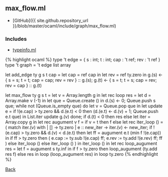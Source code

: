 ## max_flow.ml

- [GitHub]({{ site.github.repository_url }}/blob/master/ocaml/include/graph/max_flow.ml)

### Includes

- [typeinfo.ml](../template/typeinfo)

{% highlight ocaml %}
type 't edge = { s : int; t : int; cap : 't ref; rev : 't ref }
type 't graph = 't edge list array

let add_edge ty g s t cap =
  let cap = ref cap in
  let rev = ref ty.zero in
  g.(s) <- { s = s; t = t; cap = cap; rev = rev } :: g.(s);
  g.(t) <- { s = t; t = s; cap = rev; rev = cap } :: g.(t)

let max_flow ty g s t =
  let v = Array.length g in
  let rec loop res =
    let d = Array.make v (-1) in
    let que = Queue.create () in
    d.(s) <- 0;
    Queue.push s que;
    while not (Queue.is_empty que) do
      let v = Queue.pop que in
      let update e =
        if !(e.cap) > ty.zero && d.(e.t) < 0
        then (d.(e.t) <- d.(v) + 1; Queue.push e.t que) in
      List.iter update g.(v)
    done;
    if d.(t) < 0
    then res
    else let iter = Array.copy g in
         let rec augument v f =
           if v = t
           then f
           else let rec iter_loop () =
                  ( match iter.(v) with
                    | [] -> ty.zero
                    | e :: new_iter ->
                       iter.(v) <- new_iter;
                       if !(e.cap) > ty.zero && d.(v) < d.(e.t)
                       then let ff = augument e.t (min f !(e.cap)) in
                            if ff > ty.zero
                            then ( e.cap := ty.sub !(e.cap) ff;
                                   e.rev := ty.add !(e.rev) ff;
                                   ff )
                            else iter_loop ()
                       else iter_loop () ) in
                iter_loop () in
         let rec loop_augument res =
           let f = augument s ty.inf in
           if f > ty.zero then loop_augument (ty.add res f) else res in
         loop (loop_augument res) in
  loop ty.zero
{% endhighlight %}

[Back](../..)
